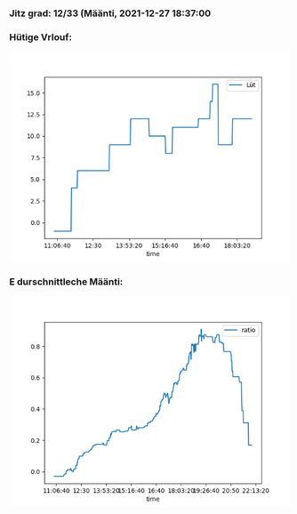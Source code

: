 ### Jitz grad: 12/33 (Määnti, 2021-12-27 18:37:00

### Hütige Vrlouf:
![Graph](Today.png)

### E durschnittleche Määnti:
![Graph](Määnti.png)